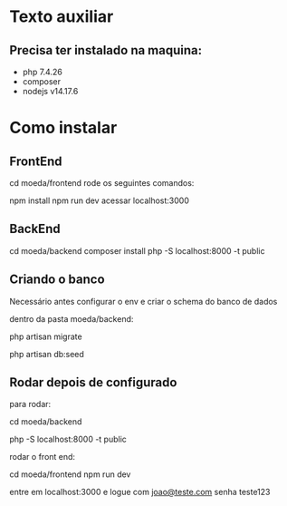 # Texto auxiliar

## Precisa ter instalado na maquina:
* php 7.4.26  
* composer 
* nodejs v14.17.6
# Como instalar
## FrontEnd
cd moeda/frontend
rode os seguintes comandos:

npm install
npm run dev
acessar localhost:3000
## BackEnd
cd moeda/backend
composer install
php -S localhost:8000 -t public
## Criando o banco
Necessário antes configurar o env e criar o schema do banco de dados

dentro da pasta moeda/backend:

php artisan migrate

php artisan db:seed

## Rodar depois de configurado
para rodar:

cd moeda/backend

php -S localhost:8000 -t public

rodar o front end:

cd moeda/frontend
npm run dev

entre em localhost:3000 e logue com joao@teste.com senha teste123